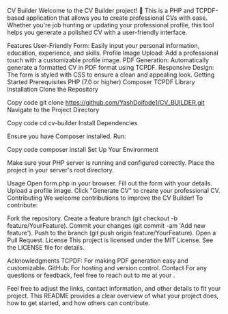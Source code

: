 CV Builder
Welcome to the CV Builder project! 🚀 This is a PHP and TCPDF-based application that allows you to create professional CVs with ease. Whether you're job hunting or updating your professional profile, this tool helps you generate a polished CV with a user-friendly interface.

Features
User-Friendly Form: Easily input your personal information, education, experience, and skills.
Profile Image Upload: Add a professional touch with a customizable profile image.
PDF Generation: Automatically generate a formatted CV in PDF format using TCPDF.
Responsive Design: The form is styled with CSS to ensure a clean and appealing look.
Getting Started
Prerequisites
PHP (7.0 or higher)
Composer
TCPDF Library
Installation
Clone the Repository


Copy code
git clone https://github.com/YashDoifode1/CV_BUILDER.git
Navigate to the Project Directory


Copy code
cd cv-builder
Install Dependencies

Ensure you have Composer installed. Run:


Copy code
composer install
Set Up Your Environment

Make sure your PHP server is running and configured correctly. Place the project in your server's root directory.

Usage
Open form.php in your browser.
Fill out the form with your details.
Upload a profile image.
Click "Generate CV" to create your professional CV.
Contributing
We welcome contributions to improve the CV Builder! To contribute:

Fork the repository.
Create a feature branch (git checkout -b feature/YourFeature).
Commit your changes (git commit -am 'Add new feature').
Push to the branch (git push origin feature/YourFeature).
Open a Pull Request.
License
This project is licensed under the MIT License. See the LICENSE file for details.

Acknowledgments
TCPDF: For making PDF generation easy and customizable.
GitHub: For hosting and version control.
Contact
For any questions or feedback, feel free to reach out to me at your .

Feel free to adjust the links, contact information, and other details to fit your project. This README provides a clear overview of what your project does, how to get started, and how others can contribute.






